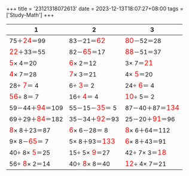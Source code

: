 +++ 
title = '23121318072613' 
date = 2023-12-13T18:07:27+08:00 
tags = ['Study-Math'] 
+++ 

1 | 2 | 3 
-- | -- | -- 
75＋<font color=red size=4>24</font>＝99 | 83－21＝<font color=red size=4>62</font> | <font color=red size=4>80</font>－52＝28 
<font color=red size=4>22</font>＋33＝55 | 82－<font color=red size=4>65</font>＝17 | <font color=red size=4>88</font>－51＝37 
<font color=red size=4> 5</font>× 4＝20 | <font color=red size=4> 6</font>× 2＝12 |  3× 7＝<font color=red size=4>21</font> 
<font color=red size=4> 4</font>× 7＝28 | <font color=red size=4> 7</font>× 3＝21 |  4×<font color=red size=4> 5</font>＝20 
28÷<font color=red size=4> 7</font>＝ 4 |  6÷<font color=red size=4> 3</font>＝ 2 | 24÷<font color=red size=4> 6</font>＝ 4 
<font color=red size=4>56</font>÷ 8＝ 7 | 16÷<font color=red size=4> 4</font>＝ 4 | <font color=red size=4>10</font>÷ 5＝ 2 
59－44＋<font color=red size=4>94</font>＝109 | 55－15－<font color=red size=4>35</font>＝ 5 | 87－40＋87＝<font color=red size=4>134</font> 
69＋29＋<font color=red size=4>84</font>＝182 | 35－34＋<font color=red size=4>92</font>＝93 | 25－20＋<font color=red size=4>91</font>＝96 
<font color=red size=4> 8</font>× 8＋23＝87 | <font color=red size=4> 6</font>× 6－28＝ 8 | <font color=red size=4> 8</font>× 6＋64＝112 
 9× 8－<font color=red size=4>65</font>＝ 7 |  5× 8＋93＝<font color=red size=4>133</font> | <font color=red size=4> 6</font>× 8＋43＝91 
40÷ 8×<font color=red size=4> 5</font>＝25 | 15÷ 5×<font color=red size=4> 9</font>＝27 | 42÷ 7× 3＝<font color=red size=4>18</font> 
56÷<font color=red size=4> 8</font>× 2＝14 | 40÷<font color=red size=4> 8</font>× 8＝40 | <font color=red size=4>12</font>÷ 4× 7＝21 


